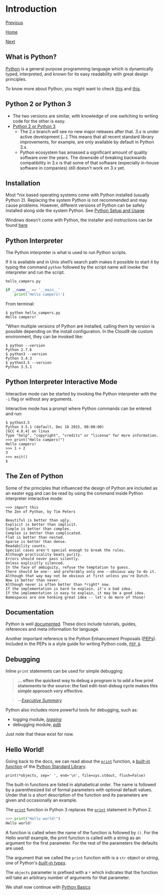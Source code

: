 # Introduction

[Previous](https://github.com/FreeCodeCamp/FreeCodeCamp/wiki/Python)

[Home](https://github.com/FreeCodeCamp/FreeCodeCamp/wiki/Python)

[Next](https://github.com/FreeCodeCamp/FreeCodeCamp/wiki/Python-Basics)

## What is Python?

[Python](https://github.com/FreeCodeCamp/FreeCodeCamp/wiki/Python) is a general purpose programming language which is dynamically typed, interpreted, and known for its easy readability with great design principles.

To know more about Python, you might want to check [this](https://www.python.org/doc/essays/blurb/) and [this](https://docs.python.org/3/faq/general.html).

## Python 2 or Python 3

- The two versions are similar, with knowledge of one switching to writing code for the other is easy.
- [Python 2 or Python 3](https://wiki.python.org/moin/Python2orPython3)
    - The 2.x branch will see no new major releases after that. 3.x is under active development [...] This means that all recent standard library improvements, for example, are only available by default in Python 3.x.
    - Python ecosystem has amassed a significant amount of quality software over the years. The downside of breaking backwards compatibility in 3.x is that some of that software (especially in-house software in companies) still doesn't work on 3.x yet.

## Installation

Most *nix based operating systems come with Python installed (usually Python 2). Replacing the system Python is not recommended and may cause problems. However, different versions of Python can be safely installed along side the system Python. See [Python Setup and Usage](https://docs.python.org/3/using/index.html)

Windows doesn't come with Python, the installer and instructions can be found [here](https://docs.python.org/3/using/windows.html)

## Python Interpreter

The Python interpreter is what is used to run Python scripts. 

If it is available and in Unix shell’s search path makes it possible to start it by typing the command `python` followed by the script name will invoke the interpreter and run the script.

`hello_campers.py`

```python
if __name__ == '__main__'
    print('Hello campers!')
```

From terminal:

```
$ python hello_campers.py
Hello campers!
```

"When multiple versions of Python are installed, calling them by version is possible depending on the install configuration. In the Cloud9 ide custom environment, they can be invoked like:

```
$ python --version
Python 2.7.6
$ python3 --version
Python 3.4.3
$ python3.5 --version
Python 3.5.1
```

## Python Interpreter Interactive Mode

Interactive mode can be started by invoking the Python interpreter with the `-i` flag or without any arguments.

Interactive mode has a prompt where Python commands can be entered and run:

```
$ python3.5
Python 3.5.1 (default, Dec 18 2015, 00:00:00)
[GCC 4.8.4] on linux
Type "help", "copyright", "credits" or "license" for more information.
>>> print("Hello campers!")
Hello campers!
>>> 1 + 2
3
>>> exit()
$ 
```

## The Zen of Python

Some of the principles that influenced the design of Python are included as an easter egg and can be read by using the command inside Python interpreter interactive mode:

```
>>> import this
The Zen of Python, by Tim Peters

Beautiful is better than ugly.
Explicit is better than implicit.
Simple is better than complex.
Complex is better than complicated.
Flat is better than nested.
Sparse is better than dense.
Readability counts.
Special cases aren't special enough to break the rules.
Although practicality beats purity.
Errors should never pass silently.
Unless explicitly silenced.
In the face of ambiguity, refuse the temptation to guess.
There should be one-- and preferably only one --obvious way to do it.
Although that way may not be obvious at first unless you're Dutch.
Now is better than never.
Although never is often better than *right* now.
If the implementation is hard to explain, it's a bad idea.
If the implementation is easy to explain, it may be a good idea.
Namespaces are one honking great idea -- let's do more of those!
```

## Documentation

Python is well [documented](https://docs.python.org/3/). These docs include tutorials, guides, references and meta information for language.

Another important reference is the Python Enhancement Proposals ([PEPs](https://www.python.org/dev/peps/)). Included in the PEPs is a style guide for writing Python code, [`PEP 8`](https://www.python.org/dev/peps/pep-0008/).

## Debugging

Inline `print` statements can be used for simple debugging:

> **... often the quickest way to debug a program is to add a few print statements to the source: the fast edit-test-debug cycle makes this simple approach very effective.**

> --<cite>[Executive Summary](https://www.python.org/doc/essays/blurb/)</cite>

Python also includes more powerful tools for debugging, such as:

* logging module, [*logging*](https://docs.python.org/3/library/logging.html)
* debugging module, [*pdb*](https://docs.python.org/3/library/pdb.html)

Just note that these exist for now.

## Hello World!

Going back to the docs, we can read about the [`print`](https://docs.python.org/3/library/functions.html#print) function, a [*built-in function*](https://docs.python.org/3/library/functions.html) of the [Python Standard Library](https://docs.python.org/3/library/index.html).


```
print(*objects, sep=' ', end='\n', file=sys.stdout, flush=False)
```
The built-in functions are listed in alphabetical order. The name is followed by a parenthesized list of formal parameters with optional default values. Under that is a short description of the function and its parameters are given and occasionally an example.

The [`print`](https://docs.python.org/3/library/functions.html#print) function in Python 3 replaces the [`print`](https://docs.python.org/2/reference/simple_stmts.html#print) statement in Python 2.

```python
>>> print("Hello world!")
Hello world!
```

A function is called when the name of the function is followed by `()`. For the Hello world! example, the print function is called with a string as an argument for the first parameter. For the rest of the parameters the defaults are used.

The argument that we called the `print` function with is a `str` object or *string*, one of Python's [*built-in types*](https://docs.python.org/3/library/stdtypes.html#text-sequence-type-str).

The `objects` parameter is prefixed with a `*` which indicates that the function will take an arbitrary number of arguments for that parameter.

We shall now continue with [Python Basics](https://github.com/FreeCodeCamp/FreeCodeCamp/wiki/Python-Basics)



